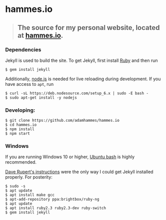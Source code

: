 # hammes.io

> ## The source for my personal website, located at [hammes.io](http://hammes.io).

### Dependencies

Jekyll is used to build the site.
To get Jekyll, first install [Ruby](https://www.ruby-lang.org/en/documentation/installation/) and then run

```
$ gem install jekyll
```

Additionally, [node.js](https://nodejs.org/) is needed for live reloading during development.
If you have access to `apt`, run

```
$ curl -sL https://deb.nodesource.com/setup_6.x | sudo -E bash -
$ sudo apt-get install -y nodejs
```

### Developing:

```
$ git clone https://github.com/adamhammes/hammes.io
$ cd hammes.io
$ npm install
$ npm start
```

### Windows

If you are running Windows 10 or higher, [Ubuntu bash](https://msdn.microsoft.com/en-us/commandline/wsl/install_guide) is highly recommended.

[Dave Rupert's instructions](http://daverupert.com/2016/04/jekyll-on-windows-with-bash/) were the only way I could get Jekyll installed properly.
For posterity:

```
$ sudo -s
$ apt update
$ apt install make gcc
$ apt-add-repository ppa:brightbox/ruby-ng
$ apt update
$ apt install ruby2.3 ruby2.3-dev ruby-switch
$ gem install jekyll
```

